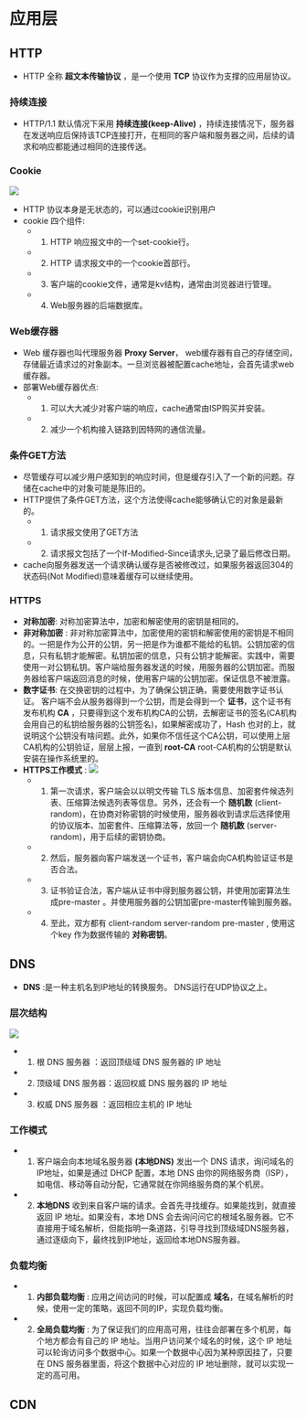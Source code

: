 # 应用层

## HTTP
* HTTP 全称 __超文本传输协议__ ，是一个使用 __TCP__ 协议作为支撑的应用层协议。
### 持续连接
* HTTP/1.1 默认情况下采用 __持续连接(keep-Alive)__ ，持续连接情况下，服务器在发送响应后保持该TCP连接打开，在相同的客户端和服务器之间，后续的请求和响应都能通过相同的连接传送。
### Cookie
![](img/Cookie.jpg)
* HTTP 协议本身是无状态的，可以通过cookie识别用户
* cookie 四个组件:
    * 1. HTTP 响应报文中的一个set-cookie行。
    * 2. HTTP 请求报文中的一个cookie首部行。
    * 3. 客户端的cookie文件，通常是kv结构，通常由浏览器进行管理。
    * 4. Web服务器的后端数据库。
### Web缓存器
* Web 缓存器也叫代理服务器 __Proxy Server__， web缓存器有自己的存储空间，存储最近请求过的对象副本。一旦浏览器被配置cache地址，会首先请求web缓存器。
* 部署Web缓存器优点:
    * 1. 可以大大减少对客户端的响应，cache通常由ISP购买并安装。
    * 2. 减少一个机构接入链路到因特网的通信流量。

### 条件GET方法
* 尽管缓存可以减少用户感知到的响应时间，但是缓存引入了一个新的问题。存储在cache中的对象可能是陈旧的。
* HTTP提供了条件GET方法，这个方法使得cache能够确认它的对象是最新的。
    * 1. 请求报文使用了GET方法
    * 2. 请求报文包括了一个If-Modified-Since请求头,记录了最后修改日期。
* cache向服务器发送一个请求确认缓存是否被修改过，如果服务器返回304的状态码(Not Modified)意味着缓存可以继续使用。

### HTTPS
* __对称加密__: 对称加密算法中，加密和解密使用的密钥是相同的。
* __非对称加密__ : 非对称加密算法中，加密使用的密钥和解密使用的密钥是不相同的。一把是作为公开的公钥，另一把是作为谁都不能给的私钥。公钥加密的信息，只有私钥才能解密。私钥加密的信息，只有公钥才能解密。实践中，需要使用一对公钥私钥。客户端给服务器发送的时候，用服务器的公钥加密。而服务器给客户端返回消息的时候，使用客户端的公钥加密。保证信息不被泄露。
* __数字证书__: 在交换密钥的过程中，为了确保公钥正确，需要使用数字证书认证。 客户端不会从服务器得到一个公钥，而是会得到一个 __证书__，这个证书有发布机构 __CA__ ，只要得到这个发布机构CA的公钥，去解密证书的签名(CA机构会用自己的私钥给服务器的公钥签名)，如果解密成功了，Hash 也对的上，就说明这个公钥没有啥问题。此外，如果你不信任这个CA公钥，可以使用上层CA机构的公钥验证，层层上报，一直到 __root-CA__ root-CA机构的公钥是默认安装在操作系统里的。
* __HTTPS工作模式__ : 
![](img/https.jpg)
    * 1. 第一次请求，客户端会以以明文传输 TLS 版本信息、加密套件候选列表、压缩算法候选列表等信息。另外，还会有一个 __随机数__ (client-random)，在协商对称密钥的时候使用，服务器收到请求后选择使用的协议版本、加密套件、压缩算法等，放回一个 __随机数__ (server-random)，用于后续的密钥协商。
    * 2. 然后，服务器向客户端发送一个证书，客户端会向CA机构验证证书是否合法。
    * 3. 证书验证合法，客户端从证书中得到服务器公钥，并使用加密算法生成pre-master 。并使用服务器的公钥加密pre-master传输到服务器。
    * 4. 至此，双方都有 client-random server-random pre-master , 使用这个key 作为数据传输的 __对称密钥__。

## DNS
* __DNS__ :是一种主机名到IP地址的转换服务。 DNS运行在UDP协议之上。
### 层次结构

![](img/DNS层次.jpg)
* 1. 根 DNS 服务器 ：返回顶级域 DNS 服务器的 IP 地址
* 2. 顶级域 DNS 服务器：返回权威 DNS 服务器的 IP 地址 
* 3. 权威 DNS 服务器 ：返回相应主机的 IP 地址
### 工作模式
* 1. 客户端会向本地域名服务器 __(本地DNS)__ 发出一个 DNS 请求，询问域名的IP地址，如果是通过 DHCP 配置，本地 DNS 由你的网络服务商（ISP），如电信、移动等自动分配，它通常就在你网络服务商的某个机房。
* 2. __本地DNS__ 收到来自客户端的请求。会首先寻找缓存。如果能找到，就直接返回 IP 地址。如果没有，本地 DNS 会去询问问它的根域名服务器。它不直接用于域名解析，但能指明一条道路，引导寻找到顶级域DNS服务器，通过逐级向下，最终找到IP地址，返回给本地DNS服务器。
### 负载均衡 
* 1. __内部负载均衡__ : 应用之间访问的时候，可以配置成 __域名__，在域名解析的时候，使用一定的策略，返回不同的IP，实现负载均衡。
* 2. __全局负载均衡__ : 为了保证我们的应用高可用，往往会部署在多个机房，每个地方都会有自己的 IP 地址。当用户访问某个域名的时候，这个 IP 地址可以轮询访问多个数据中心。如果一个数据中心因为某种原因挂了，只要在 DNS 服务器里面，将这个数据中心对应的 IP 地址删除，就可以实现一定的高可用。


## CDN
